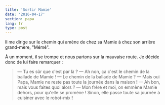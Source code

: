 ```yaml
---
title: 'Sortir Mamie'
date: '2016-04-17'
section: papa
lang: fr
type: post
---
```


Il me dirige sur le chemin qui amène de chez sa Mamie à chez son arrière grand-mère, "Mémé".

<!-- more -->

À un moment, il se trompe et nous partons sur la mauvaise route. Je décide donc de lui faire remarquer :

> — Tu es sûr que c'est par là ?
> — Ah non, ça c'est le chemin de la ballade de Mamie !
> — Le chemin de la ballade de Mamie ?
> — Mais oui Papa, Mamie ne reste pas toute la journée dans la maison !
> — Ah bon, mais vous faites quoi alors ?
> — Mon frère et moi, on emmène Mamie dehors, pour qu'elle se promène ! Sinon, elle passe toute sa journée à cuisiner avec le robot-mix !
